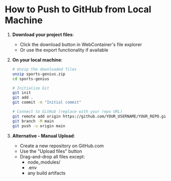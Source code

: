 # How to Push to GitHub from Local Machine

1. **Download your project files**:
   - Click the download button in WebContainer's file explorer
   - Or use the export functionality if available

2. **On your local machine**:
   ```bash
   # Unzip the downloaded files
   unzip sports-genius.zip
   cd sports-genius

   # Initialize Git
   git init
   git add .
   git commit -m "Initial commit"

   # Connect to GitHub (replace with your repo URL)
   git remote add origin https://github.com/YOUR_USERNAME/YOUR_REPO.git
   git branch -M main
   git push -u origin main
   ```

3. **Alternative - Manual Upload**:
   - Create a new repository on GitHub.com
   - Use the "Upload files" button
   - Drag-and-drop all files except:
     - node_modules/
     - .env
     - any build artifacts
